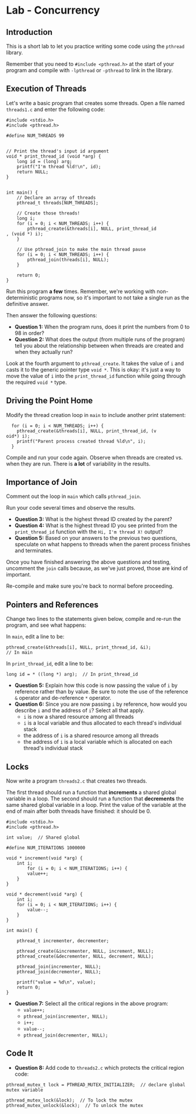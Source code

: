 # Lab - Concurrency

## Introduction
This is a short lab to let you practice writing some code using the `pthread` library.

Remember that you need to `#include <pthread.h>` at the start of your program and compile with `-lpthread` or `-pthread` to link in the library.

## Execution of Threads
Let's write a basic program that creates some threads.  Open a file named `threads1.c` and enter the following code:

```
#include <stdio.h>
#include <pthread.h>

#define NUM_THREADS 99


// Print the thread's input id argument
void * print_thread_id (void *arg) {
    long id = (long) arg;
    printf("I'm thread %ld!\n", id);
    return NULL;
}


int main() {
    // Declare an array of threads
    pthread_t threads[NUM_THREADS];

    // Create those threads!
    long i;
    for (i = 0; i < NUM_THREADS; i++) {
        pthread_create(&threads[i], NULL, print_thread_id
, (void *) i);
    }

    // Use pthread_join to make the main thread pause
    for (i = 0; i < NUM_THREADS; i++) {
        pthread_join(threads[i], NULL);
    }

    return 0;
}
```

Run this program **a few** times.  Remember, we're working with non-deterministic programs now, so it's important to not take a single run as the definitive answer.

Then answer the following questions:
* **Question 1:** When the program runs, does it print the numbers from 0 to 98 in order?
* **Question 2:** What does the output (from multiple runs of the program) tell you about the relationship between when threads are created and when they actually run?

Look at the fourth argument to `pthread_create`. It takes the value of `i` and casts it to the generic pointer type `void *`. This is okay: it's just a way to move the value of `i` into the `print_thread_id` function while going through the required `void *` type.

## Driving the Point Home
Modify the thread creation loop in `main` to include another print statement:

```
  for (i = 0; i < NUM_THREADS; i++) {
    pthread_create(&threads[i], NULL, print_thread_id, (v
oid*) i);
    printf("Parent process created thread %ld\n", i);
  }
```

Compile and run your code again.  Observe when threads are created vs. when they are run.  There is **a lot** of variability in the results.

## Importance of Join
Comment out the loop in `main` which calls `pthread_join`.

Run your code several times and observe the results.

* **Question 3:** What is the highest thread ID created by the parent?
* **Question 4:** What is the highest thread ID you see printed from the `print_thread_id` function with the `Hi, I'm thread X!` output?
* **Question 5:** Based on your answers to the previous two questions, speculate on what happens to threads when the parent process finishes and terminates.

Once you have finished answering the above questions and testing, uncomment the `join` calls because, as we've just proved, those are kind of important. 

Re-compile and make sure you're back to normal before proceeding.

## Pointers and References
Change two lines to the statements given below, compile and re-run the program, and see what happens:

In `main`, edit a line to be:
```
pthread_create(&threads[i], NULL, print_thread_id, &i);
// In main
```

In `print_thread_id`, edit a line to be:

```
long id = * ((long *) arg);  // In print_thread_id
```

* **Question 5:** Explain how this code is now passing the value of `i` by reference rather than by value. Be sure to note the use of the reference `&` operator and de-reference `*` operator.
* **Question 6:** Since you are now passing `i` by reference, how would you describe `i` and the address of `i`? Select all that apply.
   * `i` is now a shared resource among all threads
   * `i` is a local variable and thus allocated to each thread's individual stack
   * the address of `i` is a shared resource among all threads
   * the address of `i` is a local variable which is allocated on each thread's individual stack

## Locks
Now write a program `threads2.c` that creates two threads.

The first thread should run a function that **increments** a shared global variable in a loop. The second should run a function that **decrements** the same shared global variable in a loop. Print the value of the variable at the end of main after both threads have finished: it should be 0.

```
#include <stdio.h>
#include <pthread.h>

int value;  // Shared global

#define NUM_ITERATIONS 1000000

void * increment(void *arg) {
    int i;
        for (i = 0; i < NUM_ITERATIONS; i++) {
        value++;
    }
}

void * decrement(void *arg) {
    int i;
    for (i = 0; i < NUM_ITERATIONS; i++) {
        value--;
    }
}

int main() {

    pthread_t incrementer, decrementer;

    pthread_create(&incrementer, NULL, increment, NULL);
    pthread_create(&decrementer, NULL, decrement, NULL);
    
    pthread_join(incrementer, NULL);
    pthread_join(decrementer, NULL);

    printf("value = %d\n", value);
    return 0;
}
```

* **Question 7:** Select all the critical regions in the above program:
   * `value++;`
   * `pthread_join(incrementer, NULL);`
   * `i++;`
   * `value--;`
   * `pthread_join(decrementer, NULL);`

## Code It
* **Question 8:** Add code to `threads2.c` which protects the critical region code:
```
pthread_mutex_t lock = PTHREAD_MUTEX_INITIALIZER;  // declare global mutex variable

pthread_mutex_lock(&lock);  // To lock the mutex
pthread_mutex_unlock(&lock);  // To unlock the mutex
```
